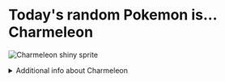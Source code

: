 # Today's random Pokemon is... Charmeleon

![Charmeleon shiny sprite](https://raw.githubusercontent.com/PokeAPI/sprites/master/sprites/pokemon/shiny/5.png)

<details>
<summary>Additional info about Charmeleon</summary>

| srpite type | image |
|------|------|
| back_default | ![Charmeleon back_default sprite](https://raw.githubusercontent.com/PokeAPI/sprites/master/sprites/pokemon/back/5.png) |
| back_shiny | ![Charmeleon back_shiny sprite](https://raw.githubusercontent.com/PokeAPI/sprites/master/sprites/pokemon/back/shiny/5.png) |
| front_default | ![Charmeleon front_default sprite](https://raw.githubusercontent.com/PokeAPI/sprites/master/sprites/pokemon/5.png) | </details>